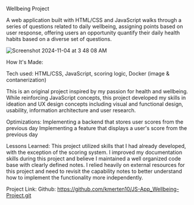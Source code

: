 Wellbeing Project

A web application built with HTML/CSS and JavaScript walks through a series of questions related to daily wellbeing, assigning points based on user response, offering users an opportunity quantify their daily health habits based on a diverse set of questions.

![Screenshot 2024-11-04 at 3 48 08 AM](https://github.com/user-attachments/assets/834dcdf1-9c02-4480-a8f7-491650273445)


How It's Made:

Tech used: HTML/CSS, JavaScript, scoring logic, Docker (image & contanerization)

This is an original project inspired by my passion for health and wellbeing. While reinforcing JavaScript concepts, this project developed my skills in ideation and UX design concepts including visual and functional design, usability, information architecture and user research.

Optimizations:
Implementing a backend that stores user scores from the previous day
Implementing a feature that displays a user's score from the previous day

Lessons Learned:
This project utilized skills that I had already developed, with the exception of the scoring system. I improved my documentation skills during this project and believe I maintained a well organized code base with clearly defined notes. I relied heavily on external resources for this project and need to revisit the capability notes to better understand how to implement the functionality more independently. 

Project Link:
Github: https://github.com/kmerten10/JS-App_Wellbeing-Project.git

